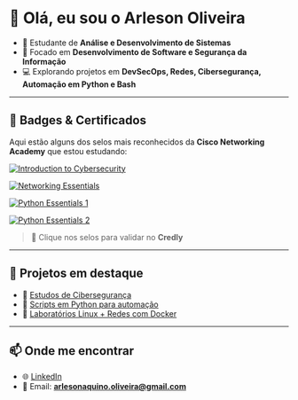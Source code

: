 # 👋 Olá, eu sou o Arleson Oliveira  

- 🎯 Estudante de **Análise e Desenvolvimento de Sistemas**  
- 🔐 Focado em **Desenvolvimento de Software e Segurança da Informação**
- 💻 Explorando projetos em **DevSecOps, Redes, Cibersegurança, Automação em Python e Bash**

---

## 🚀 Badges & Certificados

Aqui estão alguns dos selos mais reconhecidos da **Cisco Networking Academy** que estou estudando:

[![Introduction to Cybersecurity](https://images.credly.com/size/200x200/images/af8c6b4e-fc31-47c4-8dcb-eb7a2065dc5b/I2CS__1_.png)](https://www.credly.com/badges/ee1c1d6a-f00e-4ba3-8f3f-27fd4d918d11/public_url)

[![Networking Essentials](https://images.credly.com/size/200x200/images/5bdd6a39-3e03-4444-9510-ecff80c9ce79/image.png)](https://www.credly.com/badges/9ab74dba-2485-4018-9d1a-ef263496a3cc/public_url)

[![Python Essentials 1](https://images.credly.com/size/110x110/images/3065563d-f6fe-4e63-a5f3-918c8f3f6ce2/Cisco_Python_Essentials_1.png)](https://www.credly.com/org/cisco/badge/python-essentials-1)

[![Python Essentials 2](https://images.credly.com/size/110x110/images/cf5f3c07-7c74-4067-9ed9-0f5f91aa8a3b/Cisco_Python_Essentials_2.png)](https://www.credly.com/org/cisco/badge/python-essentials-2)

> 🔗 Clique nos selos para validar no **Credly**

---

## 📂 Projetos em destaque

- 🔎 [Estudos de Cibersegurança](#)  
- 🐍 [Scripts em Python para automação](#)  
- 🐧 [Laboratórios Linux + Redes com Docker](#)  

---

## 📫 Onde me encontrar

- 🌐 [LinkedIn](https://www.linkedin.com/in/arleson-oliveira-229509339/)  
- 📧 Email: **arlesonaquino.oliveira@gmail.com** 


